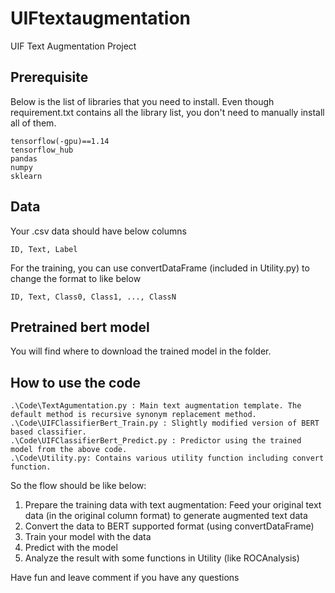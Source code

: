 # UIFtextaugmentation
UIF Text Augmentation Project

## Prerequisite

Below is the list of libraries that you need to install. Even though requirement.txt contains all the library list, you don't need to manually install all of them. 
  ```
  tensorflow(-gpu)==1.14
  tensorflow_hub
  pandas
  numpy
  sklearn
  ```
## Data
  
  Your .csv data should have below columns
  ```
  ID, Text, Label
  ```
  
  For the training, you can use convertDataFrame (included in Utility.py) to change the format to like below
  ```
  ID, Text, Class0, Class1, ..., ClassN
  ```

## Pretrained bert model
  
  You will find where to download the trained model in the folder. 

## How to use the code
  ```
  .\Code\TextAgumentation.py : Main text augmentation template. The default method is recursive synonym replacement method. 
  .\Code\UIFClassifierBert_Train.py : Slightly modified version of BERT based classifier. 
  .\Code\UIFClassifierBert_Predict.py : Predictor using the trained model from the above code.  
  .\Code\Utility.py: Contains various utility function including convert function.  
  ```
  So the flow should be like below:
  1. Prepare the training data with text augmentation: Feed your original text data (in the original column format) to generate augmented text data
  2. Convert the data to BERT supported format (using convertDataFrame)
  3. Train your model with the data
  4. Predict with the model
  5. Analyze the result with some functions in Utility (like ROCAnalysis)
  
  Have fun and leave comment if you have any questions
